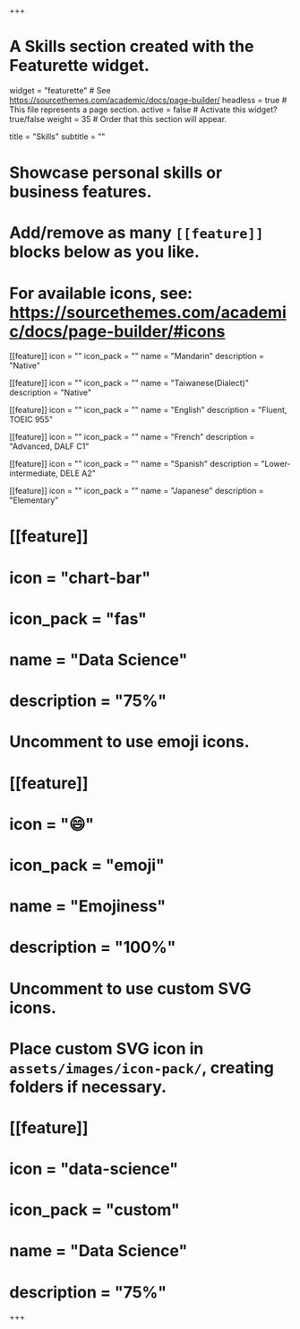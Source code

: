 +++
# A Skills section created with the Featurette widget.
widget = "featurette"  # See https://sourcethemes.com/academic/docs/page-builder/
headless = true  # This file represents a page section.
active = false  # Activate this widget? true/false
weight = 35  # Order that this section will appear.

title = "Skills"
subtitle = ""

# Showcase personal skills or business features.
# 
# Add/remove as many `[[feature]]` blocks below as you like.
# 
# For available icons, see: https://sourcethemes.com/academic/docs/page-builder/#icons

[[feature]]
  icon = ""
  icon_pack = ""
  name = "Mandarin"
  description = "Native"

[[feature]]
  icon = ""
  icon_pack = ""
  name = "Taiwanese(Dialect)"
  description = "Native"
  
[[feature]]
  icon = ""
  icon_pack = ""
  name = "English"
  description = "Fluent, TOEIC 955"

[[feature]]
  icon = ""
  icon_pack = ""
  name = "French"
  description = "Advanced, DALF C1"

[[feature]]
  icon = ""
  icon_pack = ""
  name = "Spanish"
  description = "Lower-intermediate, DELE A2" 

[[feature]]
  icon = ""
  icon_pack = ""
  name = "Japanese"
  description = "Elementary" 
  
# [[feature]]
#  icon = "chart-bar"
#  icon_pack = "fas"
# name = "Data Science"
#  description = "75%"  

# Uncomment to use emoji icons.
# [[feature]]
#  icon = ":smile:"
#  icon_pack = "emoji"
#  name = "Emojiness"
#  description = "100%"  

# Uncomment to use custom SVG icons.
# Place custom SVG icon in `assets/images/icon-pack/`, creating folders if necessary.
# [[feature]]
#  icon = "data-science"
#  icon_pack = "custom"
#  name = "Data Science"
#  description = "75%"

+++
